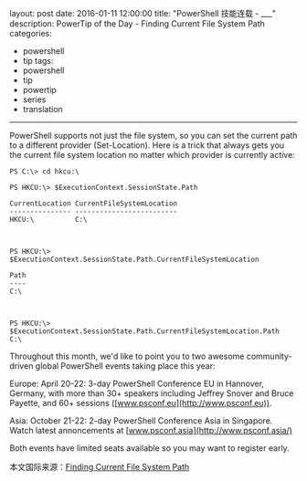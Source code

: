 layout: post
date: 2016-01-11 12:00:00
title: "PowerShell 技能连载 - ___"
description: PowerTip of the Day - Finding Current File System Path
categories:
- powershell
- tip
tags:
- powershell
- tip
- powertip
- series
- translation
---
PowerShell supports not just the file system, so you can set the current path to a different provider (Set-Location). Here is a trick that always gets you the current file system location no matter which provider is currently active:

     
    PS C:\> cd hkcu:\
    
    PS HKCU:\> $ExecutionContext.SessionState.Path
    
    CurrentLocation CurrentFileSystemLocation
    --------------- -------------------------
    HKCU:\          C:\                      
    
    
    
    PS HKCU:\> $ExecutionContext.SessionState.Path.CurrentFileSystemLocation
    
    Path
    ----
    C:\ 
    
    
    
    PS HKCU:\> $ExecutionContext.SessionState.Path.CurrentFileSystemLocation.Path
    C:\ 
     

Throughout this month, we'd like to point you to two awesome community-driven global PowerShell events taking place this year:

Europe: April 20-22: 3-day PowerShell Conference EU in Hannover, Germany, with more than 30+ speakers including Jeffrey Snover and Bruce Payette, and 60+ sessions ([www.psconf.eu](http://www.psconf.eu)).

Asia: October 21-22: 2-day PowerShell Conference Asia in Singapore. Watch latest annoncements at [www.psconf.asia](http://www.psconf.asia/)

Both events have limited seats available so you may want to register early.

<!--more-->
本文国际来源：[Finding Current File System Path](http://powershell.com/cs/blogs/tips/archive/2016/01/11/finding-current-file-system-path.aspx)
